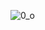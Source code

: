 ![0_o](https://sun9-78.userapi.com/impf/Cph_qNrQ6Gdq6CcCKc4fOcokMlA_eSz1AWND4Q/QNSM62-z4T4.jpg?size=785x805&quality=95&sign=ee4c20a5627d33ebf6af7271edc56526&type=album)
